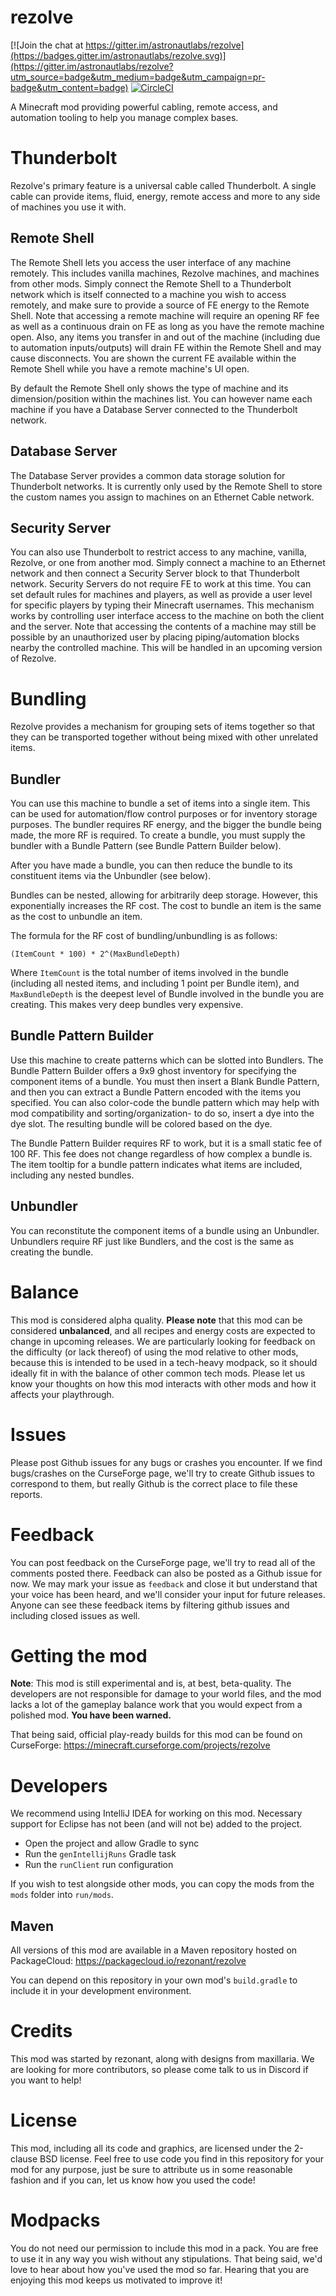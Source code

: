 
# rezolve

[![Join the chat at https://gitter.im/astronautlabs/rezolve](https://badges.gitter.im/astronautlabs/rezolve.svg)](https://gitter.im/astronautlabs/rezolve?utm_source=badge&utm_medium=badge&utm_campaign=pr-badge&utm_content=badge)
[![CircleCI](https://circleci.com/gh/rezonant/rezolve/tree/main.svg?style=shield)](https://circleci.com/gh/rezonant/rezolve/tree/main)

A Minecraft mod providing powerful cabling, remote access, and automation tooling to help you manage complex bases.

# Thunderbolt

Rezolve's primary feature is a universal cable called Thunderbolt. A single cable can provide items, fluid, energy, 
remote access and more to any side of machines you use it with.

## Remote Shell

The Remote Shell lets you access the user interface of any machine remotely. This includes vanilla machines, 
Rezolve machines, and machines from other mods. Simply connect the Remote Shell to a Thunderbolt network which is 
itself connected to a machine you wish to access remotely, and make sure to provide a source of FE energy to the 
Remote Shell. Note that accessing a remote machine will require an opening RF fee as well as a continuous drain on FE 
as long as you have the remote machine open. Also, any items you transfer in and out of the machine (including due to 
automation inputs/outputs) will drain FE within the Remote Shell and may cause disconnects. You are shown the current 
FE available within the Remote Shell while you have a remote machine's UI open.

By default the Remote Shell only shows the type of machine and its dimension/position within the machines list. 
You can however name each machine if you have a Database Server connected to the Thunderbolt network. 

## Database Server

The Database Server provides a common data storage solution for Thunderbolt networks. It is currently only used by the 
Remote Shell to store the custom names you assign to machines on an Ethernet Cable network. 

## Security Server

You can also use Thunderbolt to restrict access to any machine, vanilla, Rezolve, or one from another mod. Simply 
connect a machine to an Ethernet network and then connect a Security Server block to that Thunderbolt network. Security 
Servers do not require FE to work at this time. You can set default rules for machines and players, as well as provide 
a user level for specific players by typing their Minecraft usernames. This mechanism works by controlling user 
interface access to the machine on both the client and the server. Note that accessing the contents of a machine may 
still be possible by an unauthorized user by placing piping/automation blocks nearby the controlled machine. This will 
be handled in an upcoming version of Rezolve.

# Bundling

Rezolve provides a mechanism for grouping sets of items together so that they can be transported together without being 
mixed with other unrelated items.

## Bundler 

You can use this machine to bundle a set of items into a single item. This can be used for automation/flow control 
purposes or for inventory storage purposes. The bundler requires RF energy, and the bigger the bundle being made, the 
more RF is required. To create a bundle, you must supply the bundler with a Bundle Pattern (see Bundle Pattern Builder 
below).

After you have made a bundle, you can then reduce the bundle to its constituent items via the Unbundler (see below).

Bundles can be nested, allowing for arbitrarily deep storage. However, this exponentially increases the RF cost. The 
cost to bundle an item is the same as the cost to unbundle an item.

The formula for the RF cost of bundling/unbundling is as follows: 

```
(ItemCount * 100) * 2^(MaxBundleDepth)
```
Where `ItemCount` is the total number of items involved in the bundle (including all nested items, and including 1 
point per Bundle item), and `MaxBundleDepth` is the deepest level of Bundle involved in the bundle you are creating. 
This makes very deep bundles very expensive.

## Bundle Pattern Builder 

Use this machine to create patterns which can be slotted into Bundlers. The Bundle Pattern Builder offers a 9x9 ghost 
inventory for specifying the component items of a bundle. You must then insert a Blank Bundle Pattern, and then you can 
extract a Bundle Pattern encoded with the items you specified. You can also color-code the bundle pattern which may 
help with mod compatibility and sorting/organization- to do so, insert a dye into the dye slot. The resulting bundle 
will be colored based on the dye.

The Bundle Pattern Builder requires RF to work, but it is a small static fee of 100 RF. This fee does not change 
regardless of how complex a bundle is. The item tooltip for a bundle pattern indicates what items are included, 
including any nested bundles.

## Unbundler 

You can reconstitute the component items of a bundle using an Unbundler. Unbundlers require RF just like Bundlers, and 
the cost is the same as creating the bundle. 

# Balance

This mod is considered alpha quality. **Please note** that this mod can be considered **unbalanced**, and all recipes 
and energy costs are expected to change in upcoming releases. We are particularly looking for feedback on the 
difficulty (or lack thereof) of using the mod relative to other mods, because this is intended to be used in a 
tech-heavy modpack, so it should ideally fit in with the balance of other common tech mods. Please let us know your 
thoughts on how this mod interacts with other mods and how it affects your playthrough.   

# Issues

Please post Github issues for any bugs or crashes you encounter. If we find bugs/crashes on the CurseForge page, we'll try to create Github issues to correspond to them, but really Github is the correct place to file these reports.

# Feedback

You can post feedback on the CurseForge page, we'll try to read all of the comments posted there. Feedback can also be 
posted as a Github issue for now. We may mark your issue as `feedback` and close it but understand that your voice has 
been heard, and we'll consider your input for future releases. Anyone can see these feedback items by filtering github 
issues and including closed issues as well.  

# Getting the mod 

**Note**: This mod is still experimental and is, at best, beta-quality. The developers are not responsible for damage 
to your world files, and the mod lacks a lot of the gameplay balance work that you would expect from a polished mod. 
**You have been warned.**

That being said, official play-ready builds for this mod can be found on CurseForge:
https://minecraft.curseforge.com/projects/rezolve

# Developers

We recommend using IntelliJ IDEA for working on this mod. Necessary support for Eclipse has not been (and will not be)
added to the project. 

- Open the project and allow Gradle to sync
- Run the `genIntellijRuns` Gradle task
- Run the `runClient` run configuration

If you wish to test alongside other mods, you can copy the mods from the `mods` folder into `run/mods`.

## Maven

All versions of this mod are available in a Maven repository hosted on PackageCloud:
https://packagecloud.io/rezonant/rezolve

You can depend on this repository in your own mod's `build.gradle` to include it in your development environment.

# Credits 

This mod was started by rezonant, along with designs from maxillaria. We are looking for more contributors, so please 
come talk to us in Discord if you want to help!

# License 

This mod, including all its code and graphics, are licensed under the 2-clause BSD license. Feel free to use code you 
find in this repository for your mod for any purpose, just be sure to attribute us in some reasonable fashion and if 
you can, let us know how you used the code!

# Modpacks

You do not need our permission to include this mod in a pack. You are free to use it in any way you wish without
any stipulations. That being said, we'd love to hear about how you've used the mod so far. Hearing that you are 
enjoying this mod keeps us motivated to improve it!
